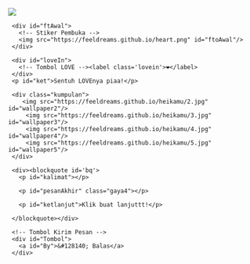 <!DOCTYPE html>
<html>
<meta charset='UTF-8'/><meta content='width=device-width, initial-scale=1, user-scalable=1, minimum-scale=1, maximum-scale=5' name='viewport'/><meta content='IE=edge' http-equiv='X-UA-Compatible'/>
  
  <link rel="preconnect" href="https://fonts.googleapis.com">
  <link rel="preconnect" href="https://fonts.gstatic.com" crossorigin>
  <link href="https://fonts.googleapis.com/css2?family=Nunito+Sans:wght@400;700&display=swap" rel="stylesheet">
  <link href="https://fonts.googleapis.com/css2?family=Nerko+One&display=swap" rel="stylesheet">

  <script src="https://cdn.jsdelivr.net/npm/sweetalert2@11.0.19/dist/sweetalert2.all.min.js"></script>
  <script src="https://unpkg.com/typeit@8.7.0/dist/index.umd.js"></script><link href="https://feeldreams.github.io/jikabenar/style.css" rel="stylesheet" type="text/css" />
  <script src="https://kit.fontawesome.com/4f3ce16e3e.js" crossorigin="anonymous"></script>
  
<head>
<title>Buat Piaa cayangg</title>
<link rel="icon" type="image/x-icon" href="https://www.palingit.com/favicon.ico">
<meta name="description" content="HTML Replit Coding">
<!-- 
  Made with love by Rayys!
  
     Blog: https://PalingIT.com
     Instagram: @rayyarrr
     TikTok: @rayy4r
     Email: rayyar0703@gmail.com
     
  Thanks to all <3
-->
</head>
<body>
	
   <!-- Ganti Audio di sini -->
   <audio src="https://feeldreams.github.io/terbangjauh.mp3" id="linkmp3" class="sembunyi"></audio>
   
   <div id="bodyblur">
     <!-- Wallpaper --><img src="https://feeldreams.github.io/heikamu/1.jpg" id="wallpaper"/>
   </div>
   
   <div id='Content'>

     <div id="ftAwal">
       <!-- Stiker Pembuka -->
       <img src="https://feeldreams.github.io/heart.png" id="ftoAwal"/>
     </div>

     <div id="loveIn">
       <!-- Tombol LOVE --><label class='lovein'>❤️</label>
     </div>
     <p id="ket">Sentuh LOVEnya piaa!</p>

     <div class="kumpulan">
     	<img src="https://feeldreams.github.io/heikamu/2.jpg" id="wallpaper2"/>
         <img src="https://feeldreams.github.io/heikamu/3.jpg" id="wallpaper3"/>
         <img src="https://feeldreams.github.io/heikamu/4.jpg" id="wallpaper4"/>
         <img src="https://feeldreams.github.io/heikamu/5.jpg" id="wallpaper5"/>
     </div>
     
     <div><blockquote id='bq'>
       <p id="kalimat"></p>
       
       <p id="pesanAkhir" class="gaya4"></p>
       
       <p id="ketlanjut">Klik buat lanjuttt!</p>
       
     </blockquote></div>
     
     <!-- Tombol Kirim Pesan -->
     <div id="Tombol">
       <a id="By">&#128140; Balas</a>
     </div>

   </div>

<!-- Jangan Edit Bagian Ini --><script>
  const body = document.querySelector("body");const swalst = Swal.mixin({timer: 2500, allowOutsideClick: false, showConfirmButton: false, timerProgressBar: true, imageHeight: 90,}); audio = new Audio('' + linkmp3.src); ftganti=0;fungsi=0;fungsiAwal=0;function berjatuhan() {const heart = document.createElement("div"); heart.className = "fas fa-heart"; heart.style.left = (Math.random() * 90)+"vw"; heart.style.animationDuration = (Math.random()*3)+2+"s"; body.appendChild(heart);} setInterval(function name(params) {var heartArr = document.querySelectorAll(".fa-heart"); if (heartArr.length > 100) {heartArr[0].remove()}},100);Content.style = "opacity:1;margin-top:14vh"; const swals = Swal.mixin({allowOutsideClick: false, cancelButtonColor: '#FF0040', imageHeight: 80,}); 
  const inip = []; const iniwp = []; iden = 1; iniwp[1] = wallpaper.src; iniwp[2] = wallpaper2.src; iniwp[3] = wallpaper3.src; iniwp[4] = wallpaper4.src; iniwp[5] = wallpaper5.src; iniwp[6] = wallpaper2.src; iniwp[7] = wallpaper3.src; iniwp[8] = wallpaper4.src; iniwp[9] = wallpaper5.src; iniwp[10] = wallpaper2.src; iniwp[11] = wallpaper3.src; iniwp[12] = wallpaper4.src;

inip[1] = "haiii piaa,<br><br>mumpung lagi idul fitri, aku mau nyampein sesuatu buat kamu";
inip[2] = "minal aidzin wal faidzin piaaa, <br><br>jika kamu masih memberikan kesempatan buat aku,<br><br>bolehkah aku meminta 1 hal kepadamu?";
inip[3] = "sebelumnya aku mau minta maaf kalo aku ada salah dan mungkin selama ini aku sering bikin kamu overthinking dan ga nyaman sama aku";
inip[4] = "aku tidak seromantis, seperhatian dan peka seperti cowo lain,<br><br>tapi aku selalu berusaha untuk mencintai dengan caraku sendiri";
inip[5] = "untuk sekarang mungkin kamu udah ga sayang dan trust issue sama aku, <br><br>dan mungkin kamu udah gamau balik lagi sama aku";
inip[6] = "aku gamau kita jadi asing gini piaaa";
inip[7] = "setiap hari pikiranku ga tenang mikirin kamu, <br><br>walaupun aku masi punya temen banyak, <br><br>tapi tetep sepi rasanya karna gada kamu";
inip[8] = "Aku hanya meminta kita baikan setelah ini, <br><br>aku udh ga berharap lebih ke kamu, <br><br>cukup jadiin aku some to talk mu seperti awal kita chat an";
inip[9] = "Sekalipun kamu nantinya udah punya cowo, <br><br>tolong ceritain juga, jangan sekalipun kamu ingin menjaga perasaanku, <br><br>biarkan aku sendiri yang rasain, hancur, dan berhenti dengan sendirinya";
inip[10] = "aku gabisa janji jadi someone to talk mu yang paling istimewa, <br><br>namun aku bakal selalu dengerin apa yang semua kamu ceritakan";
inip[11] = "karna kita sama-sama manusia yang kesepian, <br><br>biarkan kita tetap sama-sama juga...🤭";
inip[12] = "tak adil rasanya kalo cuma aku yang minta ke kamu, <br><br>abis ini kamu kasih permintaanmu juga ke aku, <br>insyaallah akan aku kabulin. <br>tapi kamu jangan minta buat aku jauhin kamu dongg...😭🙏";


pesanAkhir1 = inip[iden];
pesanAkhir3 = "stay with me. i love uuu❤️";

totalPesan = 12; //Input total pesan (slide) di sini ya!
</script>
<script src="https://feeldreams.github.io/jikabenar/script.js"></script>
<!-- Sampai Sini -->
</body>
</html>
